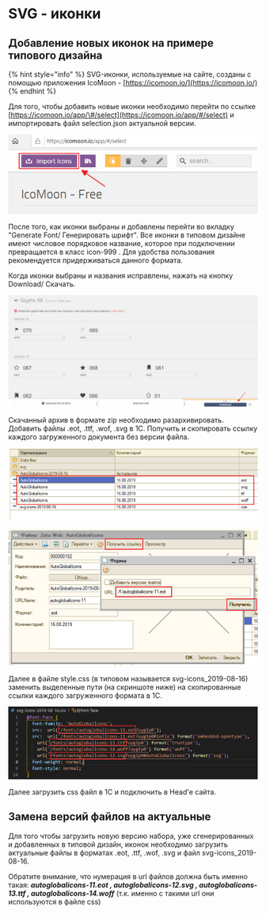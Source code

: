 # SVG - иконки

## Добавление новых иконок на примере типового дизайна

{% hint style="info" %}
SVG-иконки, используемые на сайте, созданы с помощью приложения IcoMoon - [https://icomoon.io/](https://icomoon.io/)
{% endhint %}

Для того, чтобы добавить новые иконки необходимо перейти по ссылке [https://icomoon.io/app/\#/select](https://icomoon.io/app/#/select) и импортировать файл selection.json актуальной версии.

![](../../.gitbook/assets/image%20%28414%29.png)

После того, как иконки выбраны и добавлены перейти во вкладку "Generate Font/ Генерировать шрифт". Все иконки в типовом дизайне имеют числовое порядковое название, которое при подключении превращается в класс icon-999 . Для удобства пользования рекомендуется придерживаться данного формата.

Когда иконки выбраны и названия исправлены, нажать на кнопку Download/ Скачать. 

![](../../.gitbook/assets/image%20%28431%29.png)

Скачанный архив в формате zip необходимо разархивировать. Добавить файлы .eot, .ttf, .wof, .svg в 1С. Получить и скопировать ссылку каждого загруженного документа без версии файла. 

![](../../.gitbook/assets/image%20%2866%29.png)

![](../../.gitbook/assets/image%20%28152%29.png)

Далее в файле style.css \(в типовом называется svg-icons\_2019-08-16\) заменить выделенные пути \(на скриншоте ниже\) на скопированные ссылки каждого загруженного формата в 1С. 

![](../../.gitbook/assets/image%20%28508%29.png)

Далее загрузить css файл в 1С и подключить в Head'e сайта. 

## Замена версий файлов на актуальные 

Для того чтобы загрузить новую версию набора, уже сгенерированных и добавленных в типовой дизайн, иконок необходимо загрузить актуальные файлы в форматах  .eot, .ttf, .wof, .svg  и файл svg-icons\_2019-08-16. 

Обратите внимание, что нумерация в url файлов должна быть именно такая: _**autoglobalicons-11.eot , autoglobalicons-12.svg , autoglobalicons-13.ttf , autoglobalicons-14.woff**_ \(т.к. именно с такими url они используются в файле css\)



